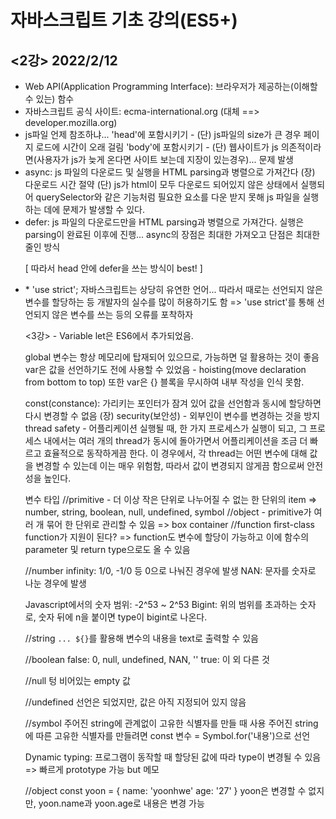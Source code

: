 <h1>자바스크립트 기초 강의(ES5+)</h1>

<h2> <2강> 2022/2/12 </h2>

<ul>
<li>Web API(Application Programming Interface): 브라우저가 제공하는(이해할 수 있는) 함수</li>

<li>자바스크립트 공식 사이트: ecma-international.org (대체 ==> developer.mozilla.org)</li>

<li>js파일 언제 참조하냐...
'head'에 포함시키기 - (단) js파일의 size가 큰 경우 페이지 로드에 시간이 오래 걸림
'body'에 포함시키기 - (단) 웹사이트가 js 의존적이라면(사용자가 js가 늦게 온다면 사이트 보는데 지장이 있는경우)... 문제 발생</li>

<li>async: js 파일의 다운로드 및 실행을 HTML parsing과 병렬으로 가져간다
(장) 다운로드 시간 절약
(단) js가 html이 모두 다운로드 되어있지 않은 상태에서 실행되어 querySelector와 같은 기능처럼 필요한 요소를 다운 받지 못해 js 파일을 실행하는 데에 문제가 발생할 수 있다.</li>

<li>defer: js 파일의 다운로드만을 HTML parsing과 병렬으로 가져간다. 실행은 parsing이 완료된 이후에 진행... async의 장점은 최대한 가져오고 단점은 최대한 줄인 방식

[ 따라서 head 안에 defer을 쓰는 방식이 best! ]</li>
<li>* 'use strict';
자바스크립트는 상당히 유연한 언어... 따라서 때로는 선언되지 않은 변수를 할당하는 등 개발자의 실수를 많이 허용하기도 함
=> 'use strict'를 통해 선언되지 않은 변수를 쓰는 등의 오류를 포착하자</li>

<3강> - Variable
let은 ES6에서 추가되었음.

global 변수는 항상 메모리에 탑재되어 있으므로, 가능하면 덜 활용하는 것이 좋음
var은 값을 선언하기도 전에 사용할 수 있었음 - hoisting(move declaration from bottom to top)
또한 var은 {} 블록을 무시하여 내부 작성을 인식 못함.

const(constance): 가리키는 포인터가 잠겨 있어 값을 선언함과 동시에 할당하면 다시 변경할 수 없음
(장) 
security(보안성) - 외부인이 변수를 변경하는 것을 방지
thread safety - 어플리케이션 실행될 때, 한 가지 프로세스가 실행이 되고, 그 프로세스 내에서는 여러 개의 thread가 동시에 돌아가면서 어플리케이션을 조금 더 빠르고 효율적으로 동작하게끔 한다. 이 경우에서, 각 thread는 어떤 변수에 대해 값을 변경할 수 있는데 이는 매우 위험함, 따라서 값이 변경되지 않게끔 함으로써 안전성을 높인다.

변수 타입
//primitive - 더 이상 작은 단위로 나누어질 수 없는 한 단위의 item
=> number, string, boolean, null, undefined, symbol
//object - primitive가 여러 개 묶어 한 단위로 관리할 수 있음
=> box container
//function
first-class function가 지원이 된다? => function도 변수에 할당이 가능하고 이에 함수의 parameter 및 return type으로도 올 수 있음


//number
infinity: 1/0, -1/0 등 0으로 나눠진 경우에 발생
NAN: 문자를 숫자로 나눈 경우에 발생

Javascript에서의 숫자 범위: -2^53 ~ 2^53
Bigint: 위의 범위를 초과하는 숫자로, 숫자 뒤에 n을 붙이면 type이 bigint로 나온다.

//string
`... ${}`를 활용해 변수의 내용을 text로 출력할 수 있음

//boolean
false: 0, null, undefined, NAN, ''
true: 이 외 다른 것

//null
텅 비어있는 empty 값

//undefined
선언은 되었지만, 값은 아직 지정되어 있지 않음

//symbol
주어진 string에 관계없이 고유한 식별자를 만들 때 사용
주어진 string에 따른 고유한 식별자를 만들려면 const 변수 = Symbol.for('내용')으로 선언

Dynamic typing: 프로그램이 동작할 때 할당된 값에 따라 type이 변경될 수 있음 => 빠르게 prototype 가능 but 메모 

//object
const yoon = {
    name: 'yoonhwe'
    age: '27'
}
yoon은 변경할 수 없지만, yoon.name과 yoon.age로 내용은 변경 가능